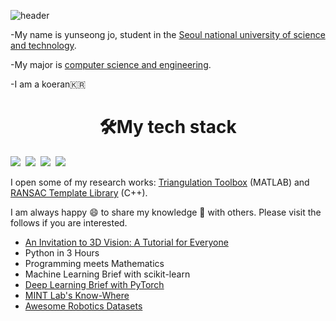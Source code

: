 ![header](https://capsule-render.vercel.app/api?type=slice&color=auto&height=250&section=header&text=YunSeong&nbsp;Jo&fontSize=60)

-My name is yunseong jo, student in the [Seoul national university of science and technology](https://www.seoultech.ac.kr/).

-My major is [computer science and engineering](https://computer.seoultech.ac.kr/).

-I am a koeran:kr:

# <center>:hammer_and_wrench:**My tech stack**</center>
<img src="https://img.shields.io/badge/Python-3766AB?style=flat-square&logo=Python&logoColor=white"/></a>&nbsp;
<img src="https://img.shields.io/badge/Java-#007396?style=flat-square&logo=Python&logoColor=white"/></a>&nbsp;
<img src="https://img.shields.io/badge/JavaScript-#F7DF1Estyle=flat-square&logo=Python&logoColor=white"/></a>&nbsp;
<img src="https://img.shields.io/badge/C++-#00599C?style=flat-square&logo=Python&logoColor=white"/></a>&nbsp;

I open some of my research works: [Triangulation Toolbox](https://github.com/sunglok/TriangulationToolbox) (MATLAB) and [RANSAC Template Library](https://github.com/sunglok/rtl) (C++).

I am always happy 😄 to share my knowledge 📘 with others. Please visit the follows if you are interested.
* [An Invitation to 3D Vision: A Tutorial for Everyone](https://github.com/sunglok/3dv_tutorial)
* Python in 3 Hours
* Programming meets Mathematics
* Machine Learning Brief with scikit-learn
* [Deep Learning Brief with PyTorch](https://github.com/mint-lab/dl_tutorial)
* [MINT Lab's Know-Where](https://github.com/mint-lab/know-where)
* [Awesome Robotics Datasets](https://mint-lab.github.io/awesome-robotics-datasets/)
